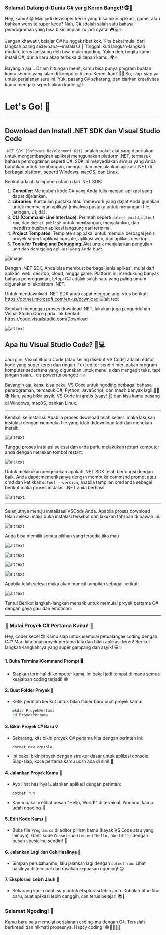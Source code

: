 ### Selamat Datang di Dunia C# yang Keren Banget! 😎🚀

Hey, kamu! 😁 Mau jadi developer keren yang bisa bikin aplikasi, game, atau bahkan website super kece? Nah, C# adalah salah satu bahasa pemrograman yang bisa bikin impian itu jadi nyata! 🎮💻✨

Jangan khawatir, belajar C# itu nggak ribet kok. Kita bakal mulai dari langkah paling sederhana—instalasi! 🎉 Tinggal ikuti langkah-langkah mudah, terus langsung deh bisa mulai ngoding. Yakin deh, begitu kamu install C#, dunia baru akan terbuka di depan kamu. 🌍🔥

Bayangin aja... Dalam hitungan menit, kamu bisa punya program buatan kamu sendiri yang jalan di komputer kamu. Keren, kan? 🤩💡 So, siap-siap ya untuk perjalanan seru ini. Yuk, pasang C# sekarang, dan biarkan kreativitas kamu mengalir seperti aliran kode! 💻✨

# Let's Go! 🚀

---

## Download dan Install .NET SDK dan Visual Studio Code

`.NET SDK (Software Development Kit) `adalah paket alat yang diperlukan untuk mengembangkan aplikasi menggunakan platform .NET, termasuk bahasa pemrograman seperti C#. SDK ini menyediakan semua yang Anda butuhkan untuk membangun, menguji, dan menjalankan aplikasi .NET di berbagai platform, seperti Windows, macOS, dan Linux.

Berikut adalah komponen utama dari .NET SDK:

1. **Compiler**: Mengubah kode C# yang Anda tulis menjadi aplikasi yang dapat dijalankan.
2. **Libraries**: Kumpulan pustaka atau framework yang dapat Anda gunakan untuk membangun aplikasi (misalnya pustaka untuk menangani file, jaringan, UI, dll.).
3. **CLI (Command-Line Interface)**: Perintah seperti `dotnet build`, `dotnet run`, dan `dotnet publish` untuk membangun, menjalankan, dan mendistribusikan aplikasi langsung dari terminal.
4. **Project Templates**: Template siap pakai untuk memulai berbagai jenis proyek seperti aplikasi console, aplikasi web, dan aplikasi desktop.
5. **Tools for Testing and Debugging**: Alat untuk menjalankan pengujian unit dan debugging aplikasi yang Anda buat.

![image](https://github.com/user-attachments/assets/61445ee6-7ae6-4087-906b-01821d5f084c)

Dengan .NET SDK, Anda bisa membuat berbagai jenis aplikasi, mulai dari aplikasi web, desktop, cloud, hingga game. Platform ini mendukung banyak bahasa pemrograman, tetapi C# adalah salah satu yang paling umum digunakan di ekosistem .NET.

Untuk mendownload .NET SDK anda dapat mengunjungi situs berikut:
https://dotnet.microsoft.com/en-us/download
![alt text](/image/image.png)

Sembari menunggu proses download .NET, lakukan juga pengunduhan Visual Studio Code pada link berikut:
https://code.visualstudio.com/Download

![alt text](/image/image-1.png)

## Apa itu Visual Studio Code? 🤔💻

Jadi gini, Visual Studio Code (atau sering disebut VS Code) adalah editor kode yang super keren dan ringan. Text editor sendiri merupakan program komputer sederhana yang digunakan untuk menulis dan mengedit teks. tapi jangan salah... dia powerful banget! 💥🔥

Bayangin aja, kamu bisa pakai VS Code untuk ngoding berbagai bahasa pemrograman, termasuk C#, Python, JavaScript, dan masih banyak lagi! 🧑‍💻📚 Nah, yang bikin asyik, VS Code ini gratis (yaay! 🎉) dan bisa kamu pasang di Windows, macOS, bahkan Linux.

---

Kembali ke instalasi. Apabila proses download telah selesai maka lakukan instalasi dengan membuka file yang telah didownload tadi dan menekan install:

![alt text](/image/image-2.png)

Tunggu proses instalasi selesai dan anda perlu melakukan restart komputer anda dengan menekan tombol restart:

![alt text](/image/image-3.png)

Untuk melakukan pengecekan apakah .NET SDK telah berfungsi dengan baik. Anda dapat memeriksanya dengan membuka command prompt atau cmd dan ketikkan `dotnet --version`, apabila tampilan cmd anda sebagai berikut maka proses instalasi .NET anda berhasil.

![alt text](/image/image-4.png).

---

Selanjutnya menuju instalisasi VSCode Anda. Apabila proses download telah selesai maka buka instalasi tersebut dan lakukan tahapan di bawah ini:

![alt text](/image/f-image.png)

Anda bisa memilih semua pilihan yang tersedia jika mau

![alt text](/image/a-image-1.png)

![alt text](/image/b-image-2.png)

![alt text](/image/c-image-3.png)

![alt text](/image/d-image-4.png)

Apabila telah selesai maka akan muncul tampilan sebagai berikut:

![alt text](/image/e-image-5.png)

Tentu! Berikut langkah-langkah menarik untuk memulai proyek pertama C# dengan gaya gaul dan emoticon:

---

### 🚀 Mulai Proyek C# Pertama Kamu! 🎉

Hey, coder kece! 😎 Kamu siap untuk memulai petualangan coding dengan C#? Mari kita buat proyek pertama kita dan bikin aplikasi keren! Berikut langkah-langkahnya yang super gampang dan asyik! 💻✨

#### 1. **Buka Terminal/Command Prompt** 🖥️
   - Siapkan terminal di komputer kamu. Ini bakal jadi tempat di mana semua keajaiban coding terjadi! 😁

#### 2. **Buat Folder Proyek** 📂
   - Ketik perintah berikut untuk bikin folder baru buat proyek kamu:
     ```bash
     mkdir ProyekPertama
     cd ProyekPertama
     ```

#### 3. **Bikin Proyek C# Baru** 💡
   - Sekarang, kita bikin proyek C# pertama kita dengan perintah ini:
     ```bash
     dotnet new console
     ```
   - Ini bakal bikin proyek dengan struktur dasar untuk aplikasi console. Siap-siap, kode pertama kamu udah ada di sini! 🎉

#### 4. **Jalankan Proyek Kamu** 🚀
   - Ayo lihat hasilnya! Jalankan aplikasi dengan perintah:
     ```bash
     dotnet run
     ```
   - Kamu bakal melihat pesan "Hello, World!" di terminal. Woohoo, kamu udah ngoding! 🙌

#### 5. **Edit Kode Kamu** 📝
   - Buka file `Program.cs` di editor pilihan kamu (kayak VS Code atau yang lainnya). Ganti kode `Console.WriteLine("Hello, World!");` dengan pesan spesialmu sendiri! 🎨

#### 6. **Jalankan Lagi dan Cek Hasilnya** 🔄
   - Simpan perubahanmu, lalu jalankan lagi dengan `dotnet run`. Lihat hasilnya di terminal dan rasakan kepuasan ngoding! 😍

#### 7. **Eksplorasi Lebih Jauh** 🌟
   - Sekarang kamu udah siap untuk eksplorasi lebih jauh. Cobalah fitur-fitur baru, buat aplikasi lebih canggih, dan terus belajar! 📚🚀

### Selamat Ngoding! 🎉
Kamu baru saja memulai perjalanan coding-mu dengan C#. Teruslah berkreasi dan nikmati prosesnya. Happy coding! 😁👨‍💻👩‍💻
